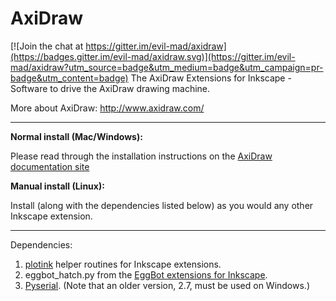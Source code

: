 # AxiDraw

[![Join the chat at https://gitter.im/evil-mad/axidraw](https://badges.gitter.im/evil-mad/axidraw.svg)](https://gitter.im/evil-mad/axidraw?utm_source=badge&utm_medium=badge&utm_campaign=pr-badge&utm_content=badge)
The AxiDraw Extensions for Inkscape - Software to drive the AxiDraw drawing machine.

More about AxiDraw:  http://www.axidraw.com/

---------


**Normal install (Mac/Windows):**

Please read through the installation instructions on the [AxiDraw documentation site](http://wiki.evilmadscientist.com/Axidraw_Software_Installation)

**Manual install (Linux):**

Install (along with the dependencies listed below) as you would any other Inkscape extension.


---------
Dependencies:

1. [plotink](https://github.com/evil-mad/plotink) helper routines for Inkscape extensions.
2. eggbot_hatch.py from the [EggBot extensions for Inkscape](https://github.com/evil-mad/EggBot/).
3. [Pyserial](https://pypi.python.org/pypi/pyserial). (Note that an older version, 2.7, must be used on Windows.)

